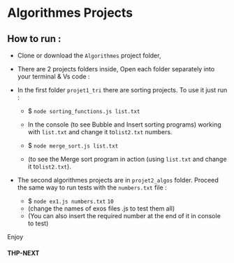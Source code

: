 # Algorithmes Projects  

## How to run :

- Clone or download the `Algorithmes` project folder,

- There are 2 projects folders inside, Open each folder separately into your terminal & Vs code :

- In the first folder `projet1_tri` there are sorting projects. To use it just run :

  - $ `node sorting_functions.js list.txt`  
   - In the console (to see Bubble and Insert sorting programs) working with `list.txt` and change it to`list2.txt` numbers.

  - $ `node merge_sort.js list.txt` 
   - (to see the Merge sort program in action (using `list.txt` and  change it to`list2.txt`). 

- The second algorithmes projects are in `projet2_algos` folder. Proceed the same way to run tests with the `numbers.txt` file :

  - $ `node ex1.js numbers.txt` `10`
   - (change the names of exos files .js to test them all)
   - (You can also insert the required number at the end of it in console to test)

 Enjoy

#### THP-NEXT

